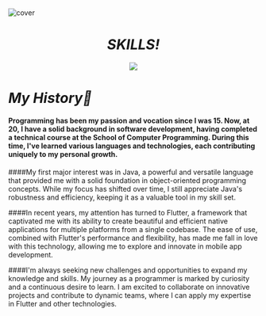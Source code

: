 #
![cover](https://i.imgur.com/3jCIYox.png)


<h1 align='center'><i>SKILLS!</i></h1>

<p align="center">
  <a href="https://skillicons.dev">
    <img src="https://skillicons.dev/icons?i=sublime,java,idea,flutter,dart,androidstudio,&theme=light" />
  </a>
</p>


# **_My History🚀_**
#### Programming has been my passion and vocation since I was 15. Now, at 20, I have a solid background in software development, having completed a technical course at the School of Computer Programming. During this time, I've learned various languages and technologies, each contributing uniquely to my personal growth.

####My first major interest was in Java, a powerful and versatile language that provided me with a solid foundation in object-oriented programming concepts. While my focus has shifted over time, I still appreciate Java's robustness and efficiency, keeping it as a valuable tool in my skill set.

####In recent years, my attention has turned to Flutter, a framework that captivated me with its ability to create beautiful and efficient native applications for multiple platforms from a single codebase. The ease of use, combined with Flutter's performance and flexibility, has made me fall in love with this technology, allowing me to explore and innovate in mobile app development.

####I'm always seeking new challenges and opportunities to expand my knowledge and skills. My journey as a programmer is marked by curiosity and a continuous desire to learn. I am excited to collaborate on innovative projects and contribute to dynamic teams, where I can apply my expertise in Flutter and other technologies.
